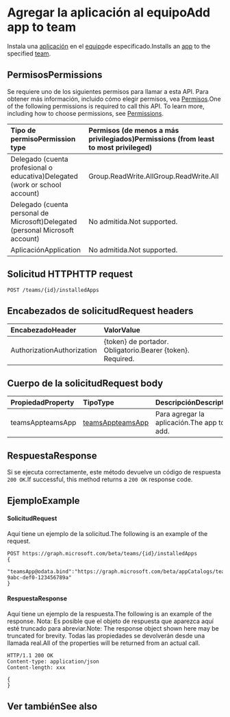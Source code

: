 # <a name="add-app-to-team"></a><span data-ttu-id="66cb7-101">Agregar la aplicación al equipo</span><span class="sxs-lookup"><span data-stu-id="66cb7-101">Add app to team</span></span>



<span data-ttu-id="66cb7-102">Instala una [aplicación](../resources/teamsapp.md) en el [equipo](../resources/team.md)de especificado.</span><span class="sxs-lookup"><span data-stu-id="66cb7-102">Installs an [app](../resources/teamsapp.md) to the specified [team](../resources/team.md).</span></span>

## <a name="permissions"></a><span data-ttu-id="66cb7-103">Permisos</span><span class="sxs-lookup"><span data-stu-id="66cb7-103">Permissions</span></span>
<span data-ttu-id="66cb7-p101">Se requiere uno de los siguientes permisos para llamar a esta API. Para obtener más información, incluido cómo elegir permisos, vea [Permisos](../../../concepts/permissions_reference.md).</span><span class="sxs-lookup"><span data-stu-id="66cb7-p101">One of the following permissions is required to call this API. To learn more, including how to choose permissions, see [Permissions](../../../concepts/permissions_reference.md).</span></span>

|<span data-ttu-id="66cb7-106">Tipo de permiso</span><span class="sxs-lookup"><span data-stu-id="66cb7-106">Permission type</span></span>      | <span data-ttu-id="66cb7-107">Permisos (de menos a más privilegiados)</span><span class="sxs-lookup"><span data-stu-id="66cb7-107">Permissions (from least to most privileged)</span></span>              |
|:--------------------|:---------------------------------------------------------|
|<span data-ttu-id="66cb7-108">Delegado (cuenta profesional o educativa)</span><span class="sxs-lookup"><span data-stu-id="66cb7-108">Delegated (work or school account)</span></span> | <span data-ttu-id="66cb7-109">Group.ReadWrite.All</span><span class="sxs-lookup"><span data-stu-id="66cb7-109">Group.ReadWrite.All</span></span>    |
|<span data-ttu-id="66cb7-110">Delegado (cuenta personal de Microsoft)</span><span class="sxs-lookup"><span data-stu-id="66cb7-110">Delegated (personal Microsoft account)</span></span> | <span data-ttu-id="66cb7-111">No admitida.</span><span class="sxs-lookup"><span data-stu-id="66cb7-111">Not supported.</span></span>    |
|<span data-ttu-id="66cb7-112">Aplicación</span><span class="sxs-lookup"><span data-stu-id="66cb7-112">Application</span></span> | <span data-ttu-id="66cb7-113">No admitida.</span><span class="sxs-lookup"><span data-stu-id="66cb7-113">Not supported.</span></span> |

## <a name="http-request"></a><span data-ttu-id="66cb7-114">Solicitud HTTP</span><span class="sxs-lookup"><span data-stu-id="66cb7-114">HTTP request</span></span>
<!-- { "blockType": "ignored" } -->
```http
POST /teams/{id}/installedApps
```

## <a name="request-headers"></a><span data-ttu-id="66cb7-115">Encabezados de solicitud</span><span class="sxs-lookup"><span data-stu-id="66cb7-115">Request headers</span></span>
| <span data-ttu-id="66cb7-116">Encabezado</span><span class="sxs-lookup"><span data-stu-id="66cb7-116">Header</span></span>       | <span data-ttu-id="66cb7-117">Valor</span><span class="sxs-lookup"><span data-stu-id="66cb7-117">Value</span></span> |
|:---------------|:--------|
| <span data-ttu-id="66cb7-118">Authorization</span><span class="sxs-lookup"><span data-stu-id="66cb7-118">Authorization</span></span>  | <span data-ttu-id="66cb7-p102">{token} de portador. Obligatorio.</span><span class="sxs-lookup"><span data-stu-id="66cb7-p102">Bearer {token}. Required.</span></span>  |

## <a name="request-body"></a><span data-ttu-id="66cb7-121">Cuerpo de la solicitud</span><span class="sxs-lookup"><span data-stu-id="66cb7-121">Request body</span></span>

| <span data-ttu-id="66cb7-122">Propiedad</span><span class="sxs-lookup"><span data-stu-id="66cb7-122">Property</span></span>     | <span data-ttu-id="66cb7-123">Tipo</span><span class="sxs-lookup"><span data-stu-id="66cb7-123">Type</span></span>   |<span data-ttu-id="66cb7-124">Descripción</span><span class="sxs-lookup"><span data-stu-id="66cb7-124">Description</span></span>|
|:---------------|:--------|:----------|
|<span data-ttu-id="66cb7-125">teamsApp</span><span class="sxs-lookup"><span data-stu-id="66cb7-125">teamsApp</span></span>| [<span data-ttu-id="66cb7-126">teamsApp</span><span class="sxs-lookup"><span data-stu-id="66cb7-126">teamsApp</span></span>](../resources/teamsapp.md) |<span data-ttu-id="66cb7-127">Para agregar la aplicación.</span><span class="sxs-lookup"><span data-stu-id="66cb7-127">The app to add.</span></span>|


## <a name="response"></a><span data-ttu-id="66cb7-128">Respuesta</span><span class="sxs-lookup"><span data-stu-id="66cb7-128">Response</span></span>

<span data-ttu-id="66cb7-129">Si se ejecuta correctamente, este método devuelve un código de respuesta `200 OK`.</span><span class="sxs-lookup"><span data-stu-id="66cb7-129">If successful, this method returns a `200 OK` response code.</span></span>

## <a name="example"></a><span data-ttu-id="66cb7-130">Ejemplo</span><span class="sxs-lookup"><span data-stu-id="66cb7-130">Example</span></span>
#### <a name="request"></a><span data-ttu-id="66cb7-131">Solicitud</span><span class="sxs-lookup"><span data-stu-id="66cb7-131">Request</span></span>
<span data-ttu-id="66cb7-132">Aquí tiene un ejemplo de la solicitud.</span><span class="sxs-lookup"><span data-stu-id="66cb7-132">The following is an example of the request.</span></span>
<!-- {
  "blockType": "ignored",
  "name": "get_team"
}-->
```http
POST https://graph.microsoft.com/beta/teams/{id}/installedApps
{
   "teamsApp@odata.bind":"https://graph.microsoft.com/beta/appCatalogs/teamsApps/12345678-9abc-def0-123456789a"
}
```
#### <a name="response"></a><span data-ttu-id="66cb7-133">Respuesta</span><span class="sxs-lookup"><span data-stu-id="66cb7-133">Response</span></span>
<span data-ttu-id="66cb7-134">Aquí tiene un ejemplo de la respuesta.</span><span class="sxs-lookup"><span data-stu-id="66cb7-134">The following is an example of the response.</span></span> <span data-ttu-id="66cb7-135">Nota: Es posible que el objeto de respuesta que aparezca aquí esté truncado para abreviar.</span><span class="sxs-lookup"><span data-stu-id="66cb7-135">Note: The response object shown here may be truncated for brevity.</span></span> <span data-ttu-id="66cb7-136">Todas las propiedades se devolverán desde una llamada real.</span><span class="sxs-lookup"><span data-stu-id="66cb7-136">All of the properties will be returned from an actual call.</span></span>
<!-- {
  "blockType": "ignored",
  "truncated": true,
  "@odata.type": "microsoft.graph.team"
} -->
```http
HTTP/1.1 200 OK
Content-type: application/json
Content-length: xxx

{
}
```

<!-- uuid: 8fcb5dbc-d5aa-4681-8e31-b001d5168d79
2015-10-25 14:57:30 UTC -->
<!-- {
  "type": "#page.annotation",
  "description": "Get team",
  "keywords": "",
  "section": "documentation",
  "tocPath": ""
}-->

## <a name="see-also"></a><span data-ttu-id="66cb7-137">Ver también</span><span class="sxs-lookup"><span data-stu-id="66cb7-137">See also</span></span>

